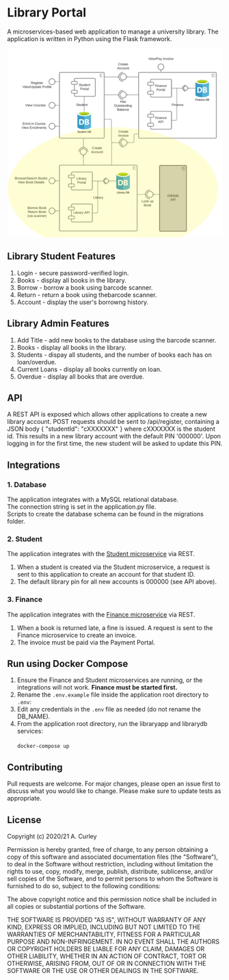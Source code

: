 # Library Portal
A microservices-based web application to manage a university library.
The application is written in Python using the Flask framework.

![component diagram](static/library.png "Component Diagram")

## Library Student Features
1. Login - secure password-verified login.
2. Books - display all books in the library.
3. Borrow - borrow a book using barcode scanner.
4. Return - return a book using thebarcode scanner.
5. Account - display the user's borrowng history.

## Library Admin Features
1. Add Title - add new books to the database using the barcode scanner.
2. Books - display all books in the library.
3. Students - dispay all students, and the number of books each has on loan/overdue.
4. Current Loans - display all books currently on loan.
5. Overdue - display all books that are overdue.

## API
A REST API is exposed which allows other applications to create a new library account.
POST requests should be sent to /api/register, containing a JSON body { "studentId": "cXXXXXXX" } where cXXXXXXX is the student id.
This results in a new library account with the default PIN '000000'.
Upon logging in for the first time, the new student will be asked to update this PIN.

## Integrations
### 1. Database
The application integrates with a MySQL relational database.<br/>
The connection string is set in the application.py file.<br/>
Scripts to create the database schema can be found in the migrations folder.

### 2. Student
The application integrates with the [Student microservice](https://github.com/AidanCurley/CESBooks) via REST.
1. When a student is created via the Student microservice, a request is sent to this application to create an account for that student ID.
2. The default library pin for all new accounts is 000000 (see API above). 

### 3. Finance
The application integrates with the [Finance microservice](https://github.com/tvergilio/finance) via REST.
1. When a book is returned late, a fine is issued. A request is sent to the Finance microservice to create an invoice. 
2. The invoice must be paid via the Payment Portal.

## Run using Docker Compose
1. Ensure the Finance and Student microservices are running, or the integrations will not work. **Finance must be started first.**<br/>
2. Rename the `.env.example` file inside the application root directory to `.env`:<br/>
3. Edit any credentials in the `.env` file as needed (do not rename the DB_NAME).<br/>
4. From the application root directory, run the libraryapp and librarydb services:<br/><br/>
   `docker-compose up`

## Contributing
Pull requests are welcome. For major changes, please open an issue first to discuss what you would like to change.
Please make sure to update tests as appropriate.

## License
Copyright (c) 2020/21 A. Curley

Permission is hereby granted, free of charge, to any person obtaining a copy
of this software and associated documentation files (the "Software"), to deal
in the Software without restriction, including without limitation the rights
to use, copy, modify, merge, publish, distribute, sublicense, and/or sell
copies of the Software, and to permit persons to whom the Software is
furnished to do so, subject to the following conditions:

The above copyright notice and this permission notice shall be included in all
copies or substantial portions of the Software.

THE SOFTWARE IS PROVIDED "AS IS", WITHOUT WARRANTY OF ANY KIND, EXPRESS OR
IMPLIED, INCLUDING BUT NOT LIMITED TO THE WARRANTIES OF MERCHANTABILITY,
FITNESS FOR A PARTICULAR PURPOSE AND NON-INFRINGEMENT. IN NO EVENT SHALL THE
AUTHORS OR COPYRIGHT HOLDERS BE LIABLE FOR ANY CLAIM, DAMAGES OR OTHER
LIABILITY, WHETHER IN AN ACTION OF CONTRACT, TORT OR OTHERWISE, ARISING FROM,
OUT OF OR IN CONNECTION WITH THE SOFTWARE OR THE USE OR OTHER DEALINGS IN THE
SOFTWARE.
